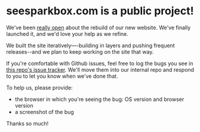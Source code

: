 # seesparkbox.com is a public project!

We've been [really open](http://building.seesparkbox.com) about the rebuild of our new website. We've finally launched it, and we'd love your help as we refine.

We built the site iteratively—-building in layers and pushing frequent releases--and we plan to keep working on the site that way.

If you're comfortable with Github issues, feel free to log the bugs you see in [this repo's issue tracker](https://github.com/sparkbox/seesparkbox.com-issuetracker/issues). We'll move them into our internal repo and respond to you to let you know when we've done that.

To help us, please provide:

* the browser in which you're seeing the bug: OS version and browser version
* a screenshot of the bug

Thanks so much!
